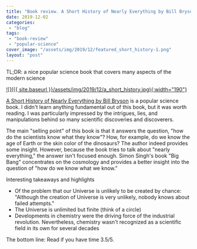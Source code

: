 ```yaml
---
title: "Book review. A Short History of Nearly Everything by Bill Bryson"
date: 2019-12-02
categories: 
 - "blog"
tags: 
 - "book-review"
 - "popular-science"
cover_image: "/assets/img/2019/12/featured_short_history-1.png"
layout: "post"
---
```


TL;DR: a nice popular science book that covers many aspects of the modern science

[![]({{ site.baseurl }}/assets/img/2019/12/a_short_history.jpg){:width="190"}](https://www.amazon.com/Short-History-Nearly-Everything-Illustrated-ebook/dp/B004CFAWES/ref=tmm_kin_swatch_0?_encoding=UTF8&qid=&sr=)

[A Short History of Nearly Everything by Bill Bryson](https://www.amazon.com/Short-History-Nearly-Everything-Illustrated-ebook/dp/B004CFAWES/ref=tmm_kin_swatch_0?_encoding=UTF8&qid=&sr=) is a popular science book. I didn't learn anything fundamental out of this book, but it was worth reading. I was particularly impressed by the intrigues, lies, and manipulations behind so many scientific discoveries and discoverers. 

The main "selling point" of this book is that it answers the question, "how do the scientists know what they know"? How, for example, do we know the age of Earth or the skin color of the dinosaurs? The author indeed provides some insight. However, because the book tries to talk about "nearly everything," the answer isn't focused enough. Simon Singh's book "Big Bang" concentrates on the cosmology and provides a better insight into the question of "how do we know what we know." 

Interesting takeaways and highlights

* Of the problem that our Universe is unlikely to be created by chance: "Although the creation of Universe is very unlikely, nobody knows about failed attempts."
* The Universe is unlimited but finite (think of a circle)
* Developments in chemistry were the driving force of the industrial revolution. Nevertheless, chemistry wasn't recognized as a scientific field in its own for several decades

The bottom line: Read if you have time 3.5/5. 

